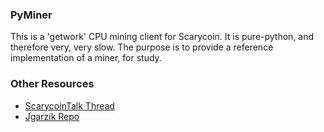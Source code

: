 ### PyMiner ###

This is a 'getwork' CPU mining client for Scarycoin. It is pure-python, and therefore very, very slow.  The purpose is to provide a reference implementation of a miner, for study.

### Other Resources ###

- [ScarycoinTalk Thread](https://scarycointalk.org/index.php?topic=3546.0)
- [Jgarzik Repo](https://github.com/jgarzik/pyminer)